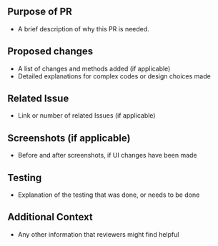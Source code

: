 ## Purpose of PR
- A brief description of why this PR is needed. 

## Proposed changes
- A list of changes and methods added (if applicable)
- Detailed explanations for complex codes or design choices made

## Related Issue
- Link or number of related Issues (if applicable)

## Screenshots (if applicable)
- Before and after screenshots, if UI changes have been made

## Testing
- Explanation of the testing that was done, or needs to be done

## Additional Context
- Any other information that reviewers might find helpful
